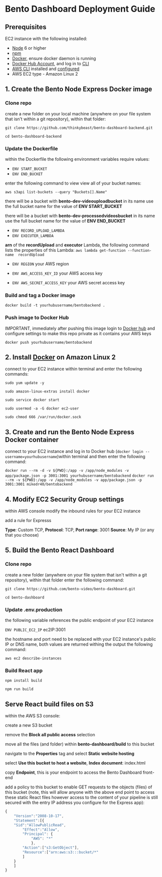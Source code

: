 # Bento Dashboard Deployment Guide

## Prerequisites
EC2 instance with the following installed:
- [Node](https://nodejs.org/en/) 6 or higher
- [npm](https://www.npmjs.com/get-npm)
- [Docker](https://www.docker.com/), ensure docker daemon is running
- [Docker Hub Account](https://hub.docker.com), and log in to [CLI](https://docs.docker.com/engine/reference/commandline/login/)
- [AWS CLI](https://docs.aws.amazon.com/cli/latest/userguide/cli-chap-install.html) installed and [configured](https://docs.aws.amazon.com/cli/latest/userguide/cli-chap-configure.html)
- AWS EC2 type - Amazon Linux 2 

## 1. Create the Bento Node Express Docker image
### Clone repo
create a new folder on your local machine (anywhere on your file system that isn't within a git repository), within that folder:

`git clone https://github.com/thinkybeast/bento-dashboard-backend.git`

`cd bento-dashboard-backend`

### Update the Dockerfile
within the Dockerfile the following environment variables require values: 

- `ENV START_BUCKET` 
- `ENV END_BUCKET` 

enter the following command to view view all of your bucket names:

`aws s3api list-buckets --query "Buckets[].Name"`

there will be a bucket with **bento-dev-videouploadbucket** in its name use the full bucket name for the value of **ENV START_BUCKET** 

there will be a bucket with **bento-dev-processedvideosbucket** in its name use the full bucket name for the value of **ENV END_BUCKET** 

- `ENV RECORD_UPLOAD_LAMBDA`
- `ENV EXECUTER_LAMBDA`

**arn** of the **recordUpload** and **executor** Lambda, the following command lists the properties of this Lambda: `aws lambda get-function --function-name  recordUpload`

- `ENV REGION` your AWS region 

- `ENV AWS_ACCESS_KEY_ID` your AWS access key

- `ENV AWS_SECRET_ACCESS_KEY` your AWS secret access key

### Build and tag a Docker image
`docker build -t yourhubusername/bentobackend .`

### Push image to Docker Hub
IMPORTANT, immediately after pushing this image login to [Docker hub](https://hub.docker.com) and configure settings to make this repo private as it contains your AWS keys

`docker push yourhubusername/bentobackend`

## 2. Install [Docker](https://docs.aws.amazon.com/AmazonECS/latest/developerguide/docker-basics.html) on Amazon Linux 2
connect to your EC2 instance within terminal and enter the following commands:

`sudo yum update -y`

`sudo amazon-linux-extras install docker`

`sudo service docker start`

`sudo usermod -a -G docker ec2-user`

`sudo chmod 666 /var/run/docker.sock`

## 3. Create and run the Bento Node Express Docker container
connect to your EC2 instance and log in to Docker hub (`docker login --username=yourhubusername`)within terminal and then enter the following command:

`docker run --rm -d -v ${PWD}:/app -v /app/node_modules -v app/package.json -p 3001:3001 yourhubusername/bentobackend`
`docker run --rm -v ${PWD}:/app -v /app/node_modules -v app/package.json -p 3001:3001 mikedr40/bentobackend`

## 4. Modify EC2 Security Group settings
within AWS console modify the inbound rules for your EC2 instance

add a rule for Expresss

**Type**: Custom TCP, **Protocol**: TCP, **Port range**: 3001
**Source**: My IP (or any that you choose)

## 5. Build the Bento React Dashboard 
### Clone repo
create a new folder (anywhere on your file system that isn't within a git repository), within that folder enter the following command:

`git clone https://github.com/bento-video/bento-dashboard.git`

`cd bento-dashboard`

### Update .env.production

the following variable references the public endpoint of your EC2 instance

`ENV PUBLIC_EC2_IP` ec2IP:3001

the hostname and port need to be replaced with your EC2 instance's public IP or DNS name, both values are returned withing the output the following command:

`aws ec2 describe-instances`
 
### Build React app
`npm install build`

`npm run build`

## Serve React build files on S3
within the AWS S3 console:

create a new S3 bucket

remove the **Block all public access** selection

move all the files (and folder) within **bento-dashboard/build** to this bucket

navigate to the **Properties** tag and select **Static website hosting**

select **Use this bucket to host a website**, **Index document**: index.html

copy **Endpoint**, this is your endpoint to access the Bento Dashboard front-end

add a policy to this bucket to enable GET requests to the objects (files) of this bucket (note, this will allow anyone with the above end point to access these static React files however access to the content of your pipeline is still secured with the entry IP address you configure for the Express app):
```javascript
{
	"Version":"2008-10-17",
	"Statement":[{
	"Sid":"AllowPublicRead",
		"Effect":"Allow",
		"Principal": {
			"AWS": "*"
			},
		"Action":["s3:GetObject"],
		"Resource":["arn:aws:s3:::bucket/*"
		]
	}
	]
} 
```



